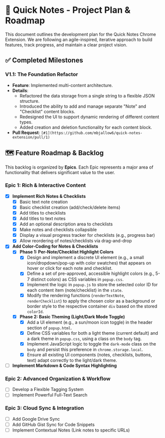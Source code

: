 # 📝 Quick Notes - Project Plan & Roadmap

This document outlines the development plan for the Quick Notes Chrome Extension. We are following an agile-inspired, iterative approach to build features, track progress, and maintain a clear project vision.

## ✅ **Completed Milestones**

### **V1.1: The Foundation Refactor**
*   **Feature**: Implemented multi-content architecture.
*   **Details**:
    *   Refactored the data storage from a single string to a flexible JSON structure.
    *   Introduced the ability to add and manage separate "Note" and "Checklist" content blocks.
    *   Redesigned the UI to support dynamic rendering of different content types.
    *   Added creation and deletion functionality for each content block.
*   **Pull Request**: `[#1](https://github.com/mbjallow6/quick-notes-extension/pull/1)`

## 🗺️ **Feature Roadmap & Backlog**

This backlog is organized by **Epics**. Each Epic represents a major area of functionality that delivers significant value to the user.

### **Epic 1: Rich & Interactive Content**
- [x] **Implement Rich Notes & Checklists**
    - [x] Basic text note creation
    - [x] Basic checklist creation (add/check/delete items)
    - [x] Add titles to checklists
    - [x] Add titles to text notes
    - [x] Add an optional description area to checklists
    - [x] Make notes and checklists collapsible
    - [x] Display a visual progress tracker for checklists (e.g., progress bar)
    - [x] Allow reordering of notes/checklists via drag-and-drop
- [x] **Add Color-Coding for Notes & Checklists**
    - [x] **Phase 1: Per-Note/Checklist Highlight Colors**
        - [x] Design and implement a discrete UI element (e.g., a small icon/dropdown/pop-up with color swatches) that appears on hover or click for each note and checklist.
        - [x] Define a set of pre-approved, accessible highlight colors (e.g., 5-7 distinct colors) as CSS variables in `popup.css`.
        - [x] Implement the logic in `popup.js` to store the selected color ID for each content item (note/checklist) in the `state`.
        - [x] Modify the rendering functions (`renderTextNote`, `renderChecklist`) to apply the chosen color as a background or border style to the respective container `div` based on the stored `colorId`.
    - [x] **Phase 2: Basic Theming (Light/Dark Mode Toggle)**
        - [x] Add a UI element (e.g., a sun/moon icon toggle) in the header section of `popup.html`.
        - [x] Define CSS variables for both a light theme (current default) and a dark theme in `popup.css`, using a class on the `body` tag.
        - [x] Implement JavaScript logic to toggle the `dark-mode` class on the `body` and persist this preference in `chrome.storage.local`.
        - [x] Ensure all existing UI components (notes, checklists, buttons, text) adapt correctly to the light/dark theme.
- [ ] **Implement Markdown & Code Syntax Highlighting**

### **Epic 2: Advanced Organization & Workflow**
- [ ] Develop a Flexible Tagging System
- [ ] Implement Powerful Full-Text Search

### **Epic 3: Cloud Sync & Integration**
- [ ] Add Google Drive Sync
- [ ] Add GitHub Gist Sync for Code Snippets
- [ ] Implement Contextual Notes (Link notes to specific URLs)
